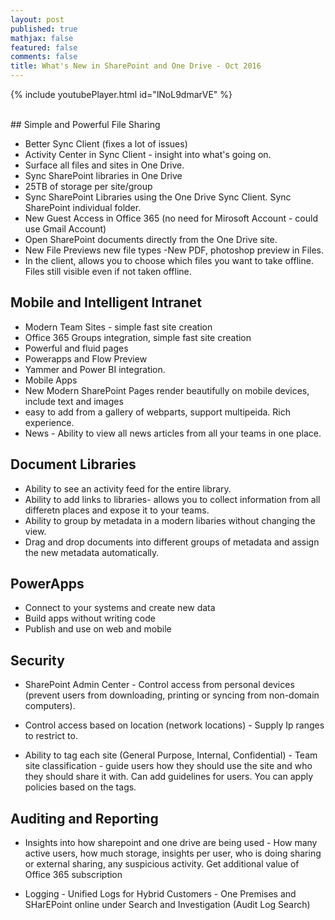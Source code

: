 ```yaml
---
layout: post
published: true
mathjax: false
featured: false
comments: false
title: What's New in SharePoint and One Drive - Oct 2016
---
```

{% include youtubePlayer.html id="lNoL9dmarVE" %}  

<br>
## Simple and Powerful File Sharing

- Better Sync Client (fixes a lot of issues)
- Activity Center in Sync Client - insight into what's going on.
- Surface all files and sites in One Drive.
- Sync SharePoint libraries in One Drive
- 25TB of storage per site/group
- Sync SharePoint Libraries using the One Drive Sync Client. Sync SharePoint individual folder.
- New Guest Access in Office 365 (no need for Mirosoft Account - could use Gmail Account)
- Open SharePoint documents directly from the One Drive site.
- New File Previews new file types -New PDF, photoshop preview in Files.
- In the client, allows you to choose which files you want to take offline. Files still visible even if not taken offline.


## Mobile and Intelligent Intranet

- Modern Team Sites - simple fast site creation
- Office 365 Groups integration, simple fast site creation
- Powerful and fluid pages
- Powerapps and Flow Preview
- Yammer and Power BI integration.
- Mobile Apps
- New Modern SharePoint Pages render beautifully on mobile devices, include text and images
- easy to add from a gallery of webparts, support multipeida. Rich experience. 
- News - Ability to view all news articles from all your teams in one place.

## Document Libraries

- Ability to see an activity feed for the entire library. 
- Ability to add links to libraries- allows you to collect information from all differetn places and expose it to your teams.
- Ability to group by metadata in a modern libaries without changing the view. 
- Drag and drop documents into different groups of metadata and assign the new metadata automatically.


## PowerApps

- Connect to your systems and create new data
- Build apps without writing code
- Publish and use on web and mobile


## Security

- SharePoint Admin Center - Control access from personal devices (prevent users from downloading, printing or syncing from non-domain computers).

- Control access based on location (network locations) - Supply Ip ranges to restrict to.

- Ability to tag each site (General Purpose, Internal, Confidential) - Team site classification - guide users how they should use the site and who they should share it with. Can add guidelines for users. You can apply policies based on the tags.


## Auditing and Reporting

- Insights into how sharepoint and one drive are being used - How many active users, how much storage, insights per user, who is doing sharing or external sharing, any suspicious activity. Get additional value of Office 365 subscription

- Logging - Unified Logs for Hybrid Customers - One Premises and SHarEPoint online under Search and Investigation (Audit Log Search)


